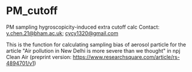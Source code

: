 # PM_cutoff
PM sampling hygroscopicity-induced extra cutoff calc
Contact: y.chen.21@bham.ac.uk;   cycy1320@gmail.com

This is the function for calculating sampling bias of aerosol particle for the article "Air pollution in New Delhi is more severe than we thought" in npj Clean Air (preprint version: https://www.researchsquare.com/article/rs-4894701/v1)
